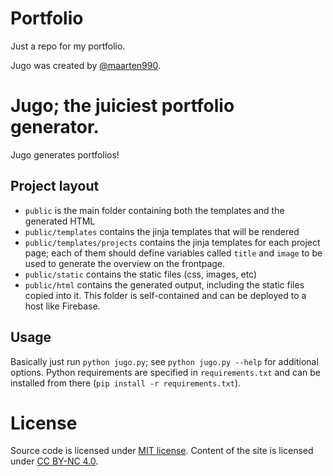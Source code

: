 # Portfolio
Just a repo for my portfolio.

Jugo was created by [@maarten990](https://github.com/maarten990).

# Jugo; the juiciest portfolio generator.

Jugo generates portfolios!

## Project layout
- `public` is the main folder containing both the templates and the generated HTML
- `public/templates` contains the jinja templates that will be rendered
- `public/templates/projects` contains the jinja templates for each project page; each of them
   should define variables called `title` and `image` to be used to generate the overview on the
   frontpage.
- `public/static` contains the static files (css, images, etc)
- `public/html` contains the generated output, including the static files copied into it. This
   folder is self-contained and can be deployed to a host like Firebase.

## Usage
Basically just run `python jugo.py`; see `python jugo.py --help` for additional options.
Python requirements are specified in `requirements.txt` and can be installed from there
(`pip install -r requirements.txt`).

# License
Source code is licensed under [MIT license](https://opensource.org/license/mit).
Content of the site is licensed under [CC BY-NC 4.0](https://creativecommons.org/licenses/by-nc/4.0/). 
